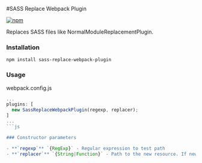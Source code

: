 #SASS Replace Webpack Plugin

[![npm](https://img.shields.io/npm/v/sass-replace-webpack-plugin.svg?maxAge=2592000)](https://www.npmjs.com/package/sass-replace-webpack-plugin)

Replaces SASS files like NormalModuleReplacementPlugin.

### Installation
```
npm install sass-replace-webpack-plugin
```

### Usage

webpack.config.js

```js
...
plugins: [
  new SassReplaceWebpackPlugin(regexp, replacer);
]
...
```js

### Constructor parameters

- **`regexp`** `{RegExp}` - Regular expression to test path
- **`replacer`** `{String|Function}` - Path to the new resource. If new path is relative, it is relative to the previous resource.
